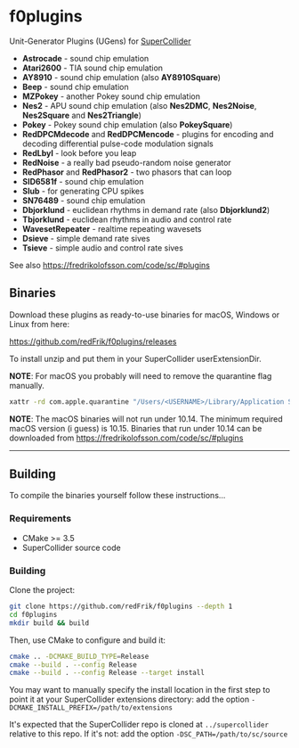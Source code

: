 # f0plugins

Unit-Generator Plugins (UGens) for [SuperCollider](https://supercollider.github.io)

- __Astrocade__ - sound chip emulation
- __Atari2600__ - TIA sound chip emulation
- __AY8910__ - sound chip emulation (also __AY8910Square__)
- __Beep__ - sound chip emulation
- __MZPokey__ - another Pokey sound chip emulation
- __Nes2__ - APU sound chip emulation (also __Nes2DMC__, __Nes2Noise__, __Nes2Square__ and __Nes2Triangle__)
- __Pokey__ - Pokey sound chip emulation (also __PokeySquare__)
- __RedDPCMdecode__ and __RedDPCMencode__ - plugins for encoding and decoding differential pulse-code modulation signals
- __RedLbyl__ - look before you leap
- __RedNoise__ - a really bad pseudo-random noise generator
- __RedPhasor__ and __RedPhasor2__ - two phasors that can loop
- __SID6581f__ - sound chip emulation
- __Slub__ - for generating CPU spikes
- __SN76489__ - sound chip emulation
- __Dbjorklund__ - euclidean rhythms in demand rate (also __Dbjorklund2__)
- __Tbjorklund__ - euclidean rhythms in audio and control rate
- __WavesetRepeater__ - realtime repeating wavesets
- __Dsieve__ - simple demand rate sives
- __Tsieve__ - simple audio and control rate sives

See also <https://fredrikolofsson.com/code/sc/#plugins>

## Binaries

Download these plugins as ready-to-use binaries for macOS, Windows or Linux from here:

<https://github.com/redFrik/f0plugins/releases>

To install unzip and put them in your SuperCollider userExtensionDir.

**NOTE**: For macOS you probably will need to remove the quarantine flag manually.
```bash
xattr -rd com.apple.quarantine "/Users/<USERNAME>/Library/Application Support/SuperCollider/Extensions/f0plugins"
```

**NOTE**: The macOS binaries will not run under 10.14. The minimum required macOS version (i guess) is 10.15. Binaries that run under 10.14 can be downloaded from <https://fredrikolofsson.com/code/sc/#plugins>


---

## Building

To compile the binaries yourself follow these instructions...

### Requirements

- CMake >= 3.5
- SuperCollider source code

### Building

Clone the project:
```bash
git clone https://github.com/redFrik/f0plugins --depth 1
cd f0plugins
mkdir build && build
```

Then, use CMake to configure and build it:
```bash
cmake .. -DCMAKE_BUILD_TYPE=Release
cmake --build . --config Release
cmake --build . --config Release --target install
```

You may want to manually specify the install location in the first step to point it at your SuperCollider extensions directory: add the option `-DCMAKE_INSTALL_PREFIX=/path/to/extensions`

It's expected that the SuperCollider repo is cloned at `../supercollider` relative to this repo. If it's not: add the option `-DSC_PATH=/path/to/sc/source`
